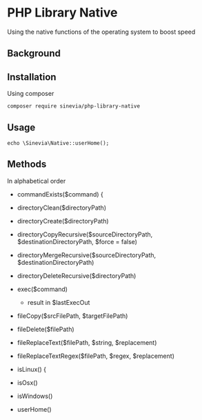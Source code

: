 # PHP Library Native
Using the native functions of the operating system to boost speed

## Background ##

## Installation ##

Using composer

```
composer require sinevia/php-library-native
```

## Usage ##

```
echo \Sinevia\Native::userHome();
```

## Methods ##

In alphabetical order

- commandExists($command) {

- directoryClean($directoryPath)

- directoryCreate($directoryPath)

- directoryCopyRecursive($sourceDirectoryPath, $destinationDirectoryPath, $force = false)

- directoryMergeRecursive($sourceDirectoryPath, $destinationDirectoryPath)

- directoryDeleteRecursive($directoryPath)

- exec($command)
  - result in $lastExecOut

- fileCopy($srcFilePath, $targetFilePath)

- fileDelete($filePath)

- fileReplaceText($filePath, $string, $replacement)

- fileReplaceTextRegex($filePath, $regex, $replacement)
  
- isLinux() {

- isOsx()

- isWindows()

- userHome()

